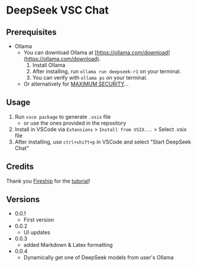 # DeepSeek VSC Chat

## Prerequisites

* Ollama
  * You can download Ollama at [https://ollama.com/download](https://ollama.com/download).
    1. Install Ollama
    2. After installing, run `ollama run deepseek-r1` on your terminal.
    3. You can verify with `ollama ps` on your terminal.
  * Or alternatively for [MAXIMUM SECURITY](https://youtu.be/7TR-FLWNVHY?si=e05gynmQfmM_37he)...

## Usage

1. Run `vsce package` to generate `.vsix` file
   * or use the ones provided in the repository
2. Install in VSCode via `Extensions` > `Install from VSIX...` > Select .vsix file
3. After installing, use `ctrl+shift+p` in VSCode and select "Start DeepSeek Chat"

## Credits

Thank you [Fireship](https://youtube.com/@beyondfireship?si=zWoZxPfQUvpgsNzJ) for the [tutorial](https://youtu.be/clJCDHml2cA?si=4OtjgYU6vWYvCcCb)!

## Versions

* 0.0.1
  * First version
* 0.0.2
  * UI updates
* 0.0.3
  * added Markdown & Latex formatting
* 0.0.4
  * Dynamically get one of DeepSeek models from user's Ollama
